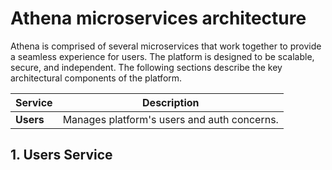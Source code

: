 # Athena microservices architecture

Athena is comprised of several microservices that work together to provide a seamless experience for users. The platform is designed to be scalable, secure, and independent. The following sections describe the key architectural components of the platform.

| Service | Description |
| --- | --- |
| **Users** | Manages platform's users and auth concerns. |

## 1. Users Service 

